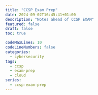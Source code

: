 ```yaml
---
title: "CCSP Exam Prep"
date: 2024-09-02T16:45:41+01:00
description: "Notes ahead of CCSP EXAM"
featured: false
draft: false
toc: true

codeMaxLines: 10
codeLineNumbers: false
categories:
  - cybersecurity
tags:
  - ccsp
  - exam-prep
  - cloud
series:
  - ccsp-exam-prep
---
```


